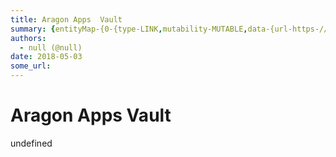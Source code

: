 ```yaml
---
title: Aragon Apps  Vault
summary: {entityMap-{0-{type-LINK,mutability-MUTABLE,data-{url-https-//github.com/aragon/aragon-apps/tree/master/apps/vault}},blocks-[{key-foo,text-Code in Github- aragon-apps/apps/vault,type-unstyled,depth-0,inlineStyleRanges-[{offset-0,length-15,style-ITALIC,{offset-0,length-15,style-BOLD],entityRanges-[{offset-16,length-22,key-0}],data-{}},{key-6dpt9,text-,type-unstyled,depth-0,inlineStyleRanges-,entityRanges-,data-{}},{key-6lcsg,text-Vaults own and manage the ERC20 assets the DAO has.,type-unstyled,d
authors:
  - null (@null)
date: 2018-05-03
some_url: 
---
```


# Aragon Apps  Vault

undefined